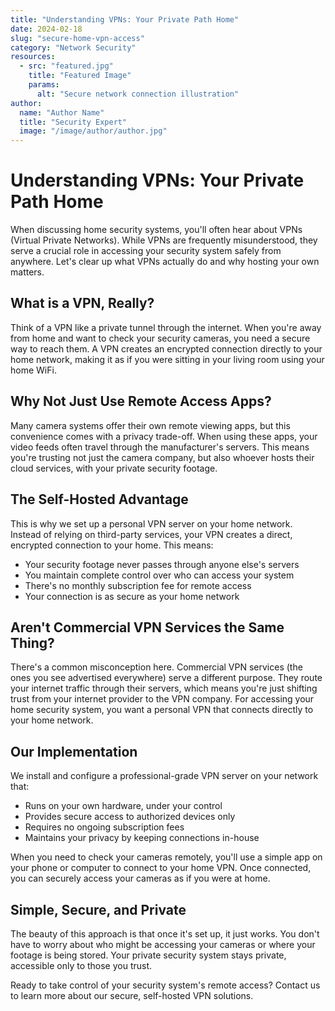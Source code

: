 ```yaml
---
title: "Understanding VPNs: Your Private Path Home"
date: 2024-02-18
slug: "secure-home-vpn-access"
category: "Network Security"
resources:
  - src: "featured.jpg"
    title: "Featured Image"
    params:
      alt: "Secure network connection illustration"
author:
  name: "Author Name"
  title: "Security Expert"
  image: "/image/author/author.jpg"
---
```


# Understanding VPNs: Your Private Path Home

When discussing home security systems, you'll often hear about VPNs (Virtual Private Networks). While VPNs are frequently misunderstood, they serve a crucial role in accessing your security system safely from anywhere. Let's clear up what VPNs actually do and why hosting your own matters.

## What is a VPN, Really?

Think of a VPN like a private tunnel through the internet. When you're away from home and want to check your security cameras, you need a secure way to reach them. A VPN creates an encrypted connection directly to your home network, making it as if you were sitting in your living room using your home WiFi.

## Why Not Just Use Remote Access Apps?

Many camera systems offer their own remote viewing apps, but this convenience comes with a privacy trade-off. When using these apps, your video feeds often travel through the manufacturer's servers. This means you're trusting not just the camera company, but also whoever hosts their cloud services, with your private security footage.

## The Self-Hosted Advantage

This is why we set up a personal VPN server on your home network. Instead of relying on third-party services, your VPN creates a direct, encrypted connection to your home. This means:
- Your security footage never passes through anyone else's servers
- You maintain complete control over who can access your system
- There's no monthly subscription fee for remote access
- Your connection is as secure as your home network

## Aren't Commercial VPN Services the Same Thing?

There's a common misconception here. Commercial VPN services (the ones you see advertised everywhere) serve a different purpose. They route your internet traffic through their servers, which means you're just shifting trust from your internet provider to the VPN company. For accessing your home security system, you want a personal VPN that connects directly to your home network.

## Our Implementation

We install and configure a professional-grade VPN server on your network that:
- Runs on your own hardware, under your control
- Provides secure access to authorized devices only
- Requires no ongoing subscription fees
- Maintains your privacy by keeping connections in-house

When you need to check your cameras remotely, you'll use a simple app on your phone or computer to connect to your home VPN. Once connected, you can securely access your cameras as if you were at home.

## Simple, Secure, and Private

The beauty of this approach is that once it's set up, it just works. You don't have to worry about who might be accessing your cameras or where your footage is being stored. Your private security system stays private, accessible only to those you trust.

Ready to take control of your security system's remote access? Contact us to learn more about our secure, self-hosted VPN solutions.
